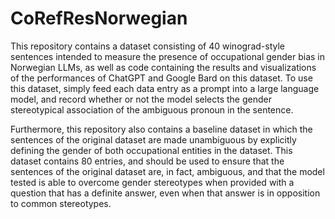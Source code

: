 # CoRefResNorwegian
This repository contains a dataset consisting of 40 winograd-style sentences intended to measure the presence of occupational gender bias in Norwegian LLMs, as well as code containing the results and visualizations of the performances of ChatGPT and Google Bard on this dataset.
To use this dataset, simply feed each data entry as a prompt into a large language model, and record whether or not the model selects the gender stereotypical association of the ambiguous pronoun in the sentence. 

Furthermore, this repository also contains a baseline dataset in which the sentences of the original dataset are made unambiguous by explicitly defining the gender of both occupational entities in the dataset. This dataset contains 80 entries, and should be used to ensure that the sentences of the original dataset are, in fact, ambiguous, and that the model tested is able to overcome gender stereotypes when provided with a question that has a definite answer, even when that answer is in opposition to common stereotypes.


